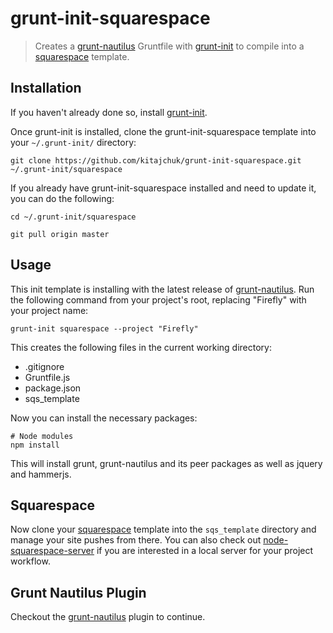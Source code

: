 grunt-init-squarespace
======================

[grunt]: http://github.com/gruntjs/grunt
[grunt-nautilus]: http://github.com/kitajchuk/grunt-nautilus
[grunt-init]: http://gruntjs.com/project-scaffolding
[squarespace]: http://developers.squarespace.com/
[node-squarespace-server]: https://github.com/kitajchuk/node-squarespace-server/

> Creates a [grunt-nautilus][] Gruntfile with [grunt-init][] to compile into a [squarespace][] template.



## Installation
If you haven't already done so, install [grunt-init][].

Once grunt-init is installed, clone the grunt-init-squarespace template into your `~/.grunt-init/` directory:

```shell
git clone https://github.com/kitajchuk/grunt-init-squarespace.git ~/.grunt-init/squarespace
```

If you already have grunt-init-squarespace installed and need to update it, you can do the following:

```shell
cd ~/.grunt-init/squarespace

git pull origin master
```



## Usage
This init template is installing with the latest release of [grunt-nautilus][]. Run the following command from your project's root, replacing "Firefly" with your project name:

```shell
grunt-init squarespace --project "Firefly"
```


This creates the following files in the current working directory:

- .gitignore
- Gruntfile.js
- package.json
- sqs_template

Now you can install the necessary packages:

```shell
# Node modules
npm install
```

This will install grunt, grunt-nautilus and its peer packages as well as jquery and hammerjs.



## Squarespace
Now clone your [squarespace][] template into the `sqs_template` directory and manage your site pushes from there. You can also check out [node-squarespace-server][] if you are interested in a local server for your project workflow.



## Grunt Nautilus Plugin

Checkout the [grunt-nautilus][] plugin to continue.